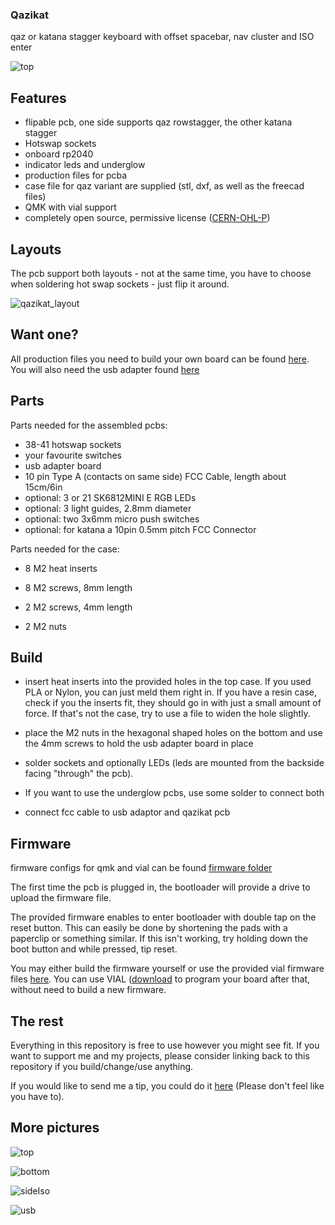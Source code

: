 ### Qazikat

qaz or katana stagger keyboard with offset spacebar, nav cluster and ISO enter

![top](img/top.jpg)

## Features

- flipable pcb, one side supports qaz rowstagger, the other katana stagger
- Hotswap sockets
- onboard rp2040
- indicator leds and underglow 
- production files for pcba
- case file for qaz variant are supplied (stl, dxf, as well as the freecad files)
- QMK with vial support
- completely open source, permissive license ([CERN-OHL-P](https://cern-ohl.web.cern.ch/home))

## Layouts

The pcb support both layouts - not at the same time, you have to choose when soldering hot swap sockets - just flip it around.

![qazikat_layout](./img/qazikat_layout.png)

## Want one?

All production files you need to build your own board can be found [here](./prod/qazikat). You will also need the usb adapter found [here](./prod/usb)

## Parts

Parts needed for the assembled pcbs:

- 38-41 hotswap sockets
- your favourite switches
- usb adapter board
- 10 pin Type A (contacts on same side) FCC Cable, length about 15cm/6in
- optional: 3 or 21 SK6812MINI E RGB LEDs
- optional: 3 light guides, 2.8mm diameter
- optional: two 3x6mm micro push switches
- optional: for katana a 10pin 0.5mm pitch FCC Connector 

Parts needed for the case:

- 8 M2 heat inserts 

- 8 M2 screws, 8mm length

- 2 M2 screws, 4mm length

- 2 M2 nuts

## Build

- insert heat inserts into the provided holes in the top case. If you used PLA or Nylon, you can just meld them right in. If you have a resin case, check if you the inserts fit, they should go in with just a small amount of force. If that's not the case, try to use a file to widen the hole slightly.

- place the M2 nuts in the hexagonal shaped holes on the bottom and use the 4mm screws to hold the usb adapter board in place

- solder sockets and optionally LEDs (leds are mounted from the backside facing  "through" the pcb).

- If you want to use the underglow pcbs, use some solder to connect both 

- connect fcc cable to usb adaptor and qazikat pcb

## Firmware

firmware configs for qmk and vial can be found [firmware folder](./firmware)

The first time the pcb is plugged in, the bootloader will provide a drive to upload the firmware file.

The provided firmware enables to enter bootloader with double tap on the reset button. This can easily be done by shortening the pads with a paperclip or something similar. If this isn't working, try holding down the boot button and while pressed, tip reset.

You may either build the firmware yourself or use the provided vial firmware files [here](./firmware/uf2). You can use VIAL ([download](https://get.vial.today/) to program your board after that, without need to build a new firmware.

## The rest

Everything in this repository is free to use however you might see fit. If you want to support me and my projects, please consider linking back to this repository if you build/change/use anything.

If you would like to send me a tip, you could do it [here](https://ko-fi.com/weteor) (Please don't feel like you have to).

## More pictures

![top](img\back.jpg)

![bottom](img/side.jpg)

![sideIso](img/side_iso.jpeg)

![usb](img/usb.jpg)
